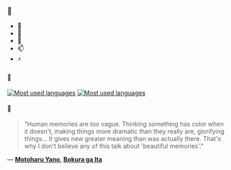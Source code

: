 ### 👋

- 🔭
- 🌱
- 💬
- 📫
- ⚡

#### 🧏

[![Most used languages](https://github-readme-stats-aynah.vercel.app/api/top-langs/?username=aynh&theme=solarized-dark&langs_count=6&layout=compact&hide_title=true)](https://github.com/anuraghazra/github-readme-stats#gh-dark-mode-only)
[![Most used languages](https://github-readme-stats-aynah.vercel.app/api/top-langs/?username=aynh&theme=solarized-light&langs_count=6&layout=compact&hide_title=true)](https://github.com/anuraghazra/github-readme-stats#gh-light-mode-only)

#### 💬

> "Human memories are too vague. Thinking something has color when it doesn't, making things more dramatic than they really are, glorifying things... It gives new greater meaning than was actually there. That's why I don't believe any of this talk about 'beautiful memories'."

&mdash; [**Motoharu Yano**](https://myanimelist.net/character.php?q=Motoharu%20Yano&cat=character), [**Bokura ga Ita**](https://myanimelist.net/search/all?q=Bokura%20ga%20Ita&cat=all)
